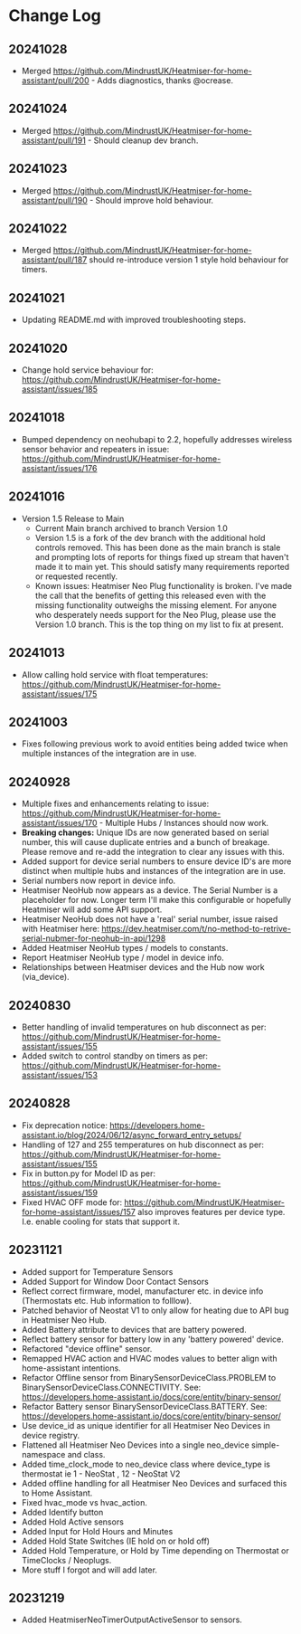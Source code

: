 # Change Log

## 20241028
- Merged https://github.com/MindrustUK/Heatmiser-for-home-assistant/pull/200 - Adds diagnostics, thanks @ocrease.

## 20241024
- Merged https://github.com/MindrustUK/Heatmiser-for-home-assistant/pull/191 - Should cleanup dev branch.

## 20241023
- Merged https://github.com/MindrustUK/Heatmiser-for-home-assistant/pull/190 - Should improve hold behaviour.

## 20241022
- Merged https://github.com/MindrustUK/Heatmiser-for-home-assistant/pull/187 should re-introduce version 1 style hold behaviour for timers.

## 20241021
- Updating README.md with improved troubleshooting steps.

## 20241020
- Change hold service behaviour for: https://github.com/MindrustUK/Heatmiser-for-home-assistant/issues/185

## 20241018
- Bumped dependency on neohubapi to 2.2, hopefully addresses wireless sensor behavior and repeaters in issue: https://github.com/MindrustUK/Heatmiser-for-home-assistant/issues/176

## 20241016
- Version 1.5 Release to Main
  - Current Main branch archived to branch Version 1.0
  - Version 1.5 is a fork of the dev branch with the additional hold controls removed. This has been done as the main
  branch is stale and prompting lots of reports for things fixed up stream that haven't made it to main yet. This should
  satisfy many requirements reported or requested recently.
  - Known issues: Heatmiser Neo Plug functionality is broken. I've made the call that the benefits of getting this
  released even with the missing functionality outweighs the missing element. For anyone who desperately needs support
  for the Neo Plug, please use the Version 1.0 branch. This is the top thing on my list to fix at present.

## 20241013
- Allow calling hold service with float temperatures: https://github.com/MindrustUK/Heatmiser-for-home-assistant/issues/175

## 20241003
- Fixes following previous work to avoid entities being added twice when multiple instances of the integration are in use.

## 20240928
- Multiple fixes and enhancements relating to issue: https://github.com/MindrustUK/Heatmiser-for-home-assistant/issues/170 - Multiple Hubs / Instances should now work.
- **Breaking changes:** Unique IDs are now generated based on serial number, this will cause duplicate entries and a bunch of breakage. Please remove and re-add the integration to clear any issues with this.
- Added support for device serial numbers to ensure device ID's are more distinct when multiple hubs and instances of the integration are in use.
- Serial numbers now report in device info.
- Heatmiser NeoHub now appears as a device. The Serial Number is a placeholder for now. Longer term I'll make this configurable or hopefully Heatmiser will add some API support.
- Heatmiser NeoHub does not have a 'real' serial number, issue raised with Heatmiser here: https://dev.heatmiser.com/t/no-method-to-retrive-serial-nubmer-for-neohub-in-api/1298
- Added Heatmiser NeoHub types / models to constants.
- Report Heatmiser NeoHub type / model in device info.
- Relationships between Heatmiser devices and the Hub now work (via_device).

## 20240830
- Better handling of invalid temperatures on hub disconnect as per: https://github.com/MindrustUK/Heatmiser-for-home-assistant/issues/155
- Added switch to control standby on timers as per: https://github.com/MindrustUK/Heatmiser-for-home-assistant/issues/153

## 20240828
- Fix deprecation notice: https://developers.home-assistant.io/blog/2024/06/12/async_forward_entry_setups/
- Handling of 127 and 255 temperatures on hub disconnect as per: https://github.com/MindrustUK/Heatmiser-for-home-assistant/issues/155
- Fix in button.py for Model ID as per: https://github.com/MindrustUK/Heatmiser-for-home-assistant/issues/159
- Fixed HVAC OFF mode for: https://github.com/MindrustUK/Heatmiser-for-home-assistant/issues/157 also improves features per device type. I.e. enable cooling for stats that support it.

## 20231121
- Added support for Temperature Sensors
- Added Support for Window Door Contact Sensors
- Reflect correct firmware, model, manufacturer etc. in device info (Thermostats etc. Hub information to folllow).
- Patched behavior of Neostat V1 to only allow for heating due to API bug in Heatmiser Neo Hub.
- Added Battery attribute to devices that are battery powered.
- Reflect battery sensor for battery low in any 'battery powered' device.
- Refactored "device offline" sensor.
- Remapped HVAC action and HVAC modes values to better align with home-assistant intentions.
- Refactor Offline sensor from BinarySensorDeviceClass.PROBLEM to BinarySensorDeviceClass.CONNECTIVITY. See: https://developers.home-assistant.io/docs/core/entity/binary-sensor/
- Refactor Battery sensor BinarySensorDeviceClass.BATTERY. See: https://developers.home-assistant.io/docs/core/entity/binary-sensor/
- Use device_id as unique identifier for all Heatmiser Neo Devices in device registry.
- Flattened all Heatmiser Neo Devices into a single neo_device simple-namespace and class.
- Added time_clock_mode to neo_device class where device_type is thermostat ie 1 - NeoStat , 12 - NeoStat V2
- Added offline handling for all Heatmiser Neo Devices and surfaced this to Home Assistant.
- Fixed hvac_mode vs hvac_action.
- Added Identify button
- Added Hold Active sensors
- Added Input for Hold Hours and Minutes
- Added Hold State Switches (IE hold on or hold off)
- Added Hold Temperature, or Hold by Time depending on Thermostat or TimeClocks / Neoplugs.
- More stuff I forgot and will add later.

## 20231219
- Added HeatmiserNeoTimerOutputActiveSensor to sensors.
